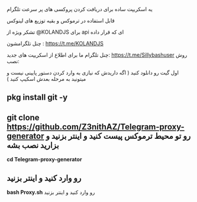 
یه اسکریپت ساده برای دریافت کردن پروکسی های پر سرعت تلگرام

قابل استفاده در ترموکس و بقیه توزیع  های لینوکس

تشکر ویژه از @KOLANDJS
برای api ای که قرار داده

چنل تلگرامشون : https://t.me/KOLANDJS

چنل تلگرام ما برای اطلاع از اسکریپت های جدید:
https://t.me/Sillybashuser
 روش نصب:

 اول گیت رو دانلود کنید ( اگه داریدش که نیازی به وارد کردن دستور پایینی نیست و میتونید به مرحله بعدش اسکیپ کنید )

 **pkg install git -y**
---------------------------------------
 **git clone https://github.com/Z3nithAZ/Telegram-proxy-generator** 
 رو تو محیط ترموکس پیست کنید و اینتر بزنید و بزارید نصب بشه
---------------------------------------
 **cd Telegram-proxy-generator** 
 
رو وارد کنید و اینتر بزنید
 ---------------------------------------
**bash Proxy.sh** رو وارد کنید و اینتر بزنید
